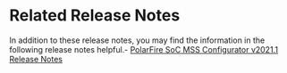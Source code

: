 # Related Release Notes

In addition to these release notes, you may find the information in the following release notes helpful.-   [PolarFire SoC MSS Configurator v2021.1 Release Notes](https://www.microsemi.com/document-portal/doc_download/1245470-polarfire-soc-mss-configurator-v2-0-2-1-1-release-notes)




